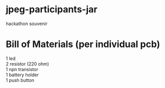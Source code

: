 # jpeg-participants-jar
hackathon souvenir
# Bill of Materials (per individual pcb)
1 led  
2 resistor (220 ohm)  
1 npn transistor  
1 battery holder  
1 push button 
